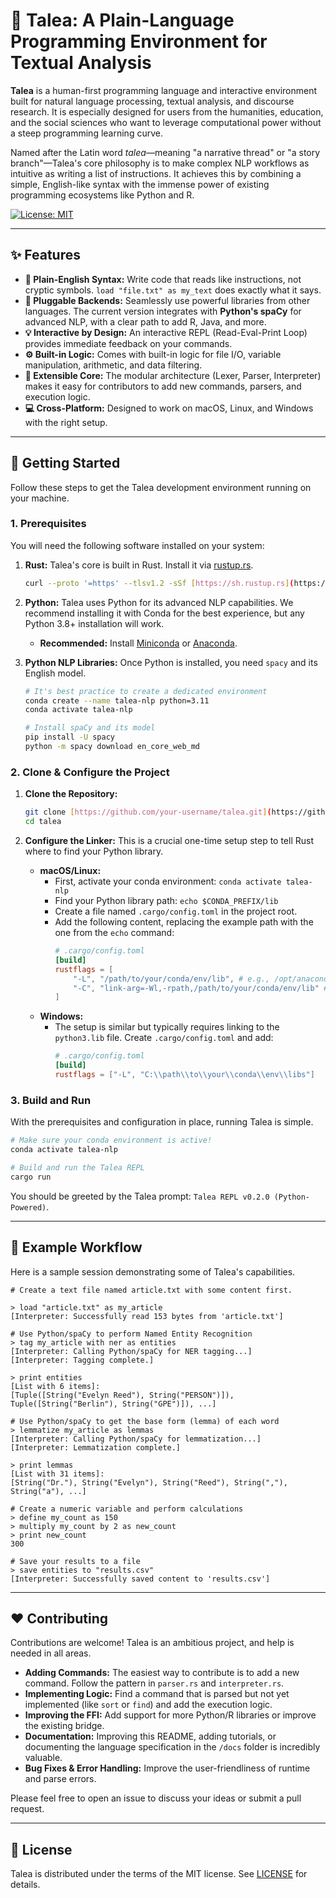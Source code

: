 
# 🌿 Talea: A Plain-Language Programming Environment for Textual Analysis

**Talea** is a human-first programming language and interactive environment built for natural language processing, textual analysis, and discourse research. It is especially designed for users from the humanities, education, and the social sciences who want to leverage computational power without a steep programming learning curve.

Named after the Latin word *talea*—meaning "a narrative thread" or "a story branch"—Talea's core philosophy is to make complex NLP workflows as intuitive as writing a list of instructions. It achieves this by combining a simple, English-like syntax with the immense power of existing programming ecosystems like Python and R.

[![License: MIT](https://img.shields.io/badge/License-MIT-yellow.svg)](https://opensource.org/licenses/MIT)

---

## ✨ Features

* **📝 Plain-English Syntax:** Write code that reads like instructions, not cryptic symbols. `load "file.txt" as my_text` does exactly what it says.
* **🔌 Pluggable Backends:** Seamlessly use powerful libraries from other languages. The current version integrates with **Python's spaCy** for advanced NLP, with a clear path to add R, Java, and more.
* **💡 Interactive by Design:** An interactive REPL (Read-Eval-Print Loop) provides immediate feedback on your commands.
* **⚙️ Built-in Logic:** Comes with built-in logic for file I/O, variable manipulation, arithmetic, and data filtering.
* **🌱 Extensible Core:** The modular architecture (Lexer, Parser, Interpreter) makes it easy for contributors to add new commands, parsers, and execution logic.
* **💻 Cross-Platform:** Designed to work on macOS, Linux, and Windows with the right setup.

---

## 🚀 Getting Started

Follow these steps to get the Talea development environment running on your machine.

### 1. Prerequisites

You will need the following software installed on your system:

1.  **Rust:** Talea's core is built in Rust. Install it via [rustup.rs](https://rustup.rs/).
    ```bash
    curl --proto '=https' --tlsv1.2 -sSf [https://sh.rustup.rs](https://sh.rustup.rs) | sh
    ```
2.  **Python:** Talea uses Python for its advanced NLP capabilities. We recommend installing it with Conda for the best experience, but any Python 3.8+ installation will work.
    * **Recommended:** Install [Miniconda](https://docs.conda.io/projects/miniconda/en/latest/) or [Anaconda](https://www.anaconda.com/download).

3.  **Python NLP Libraries:** Once Python is installed, you need `spacy` and its English model.
    ```bash
    # It's best practice to create a dedicated environment
    conda create --name talea-nlp python=3.11
    conda activate talea-nlp

    # Install spaCy and its model
    pip install -U spacy
    python -m spacy download en_core_web_md
    ```

### 2. Clone & Configure the Project

1.  **Clone the Repository:**
    ```bash
    git clone [https://github.com/your-username/talea.git](https://github.com/your-username/talea.git)
    cd talea
    ```

2.  **Configure the Linker:** This is a crucial one-time setup step to tell Rust where to find your Python library.
    * **macOS/Linux:**
        * First, activate your conda environment: `conda activate talea-nlp`
        * Find your Python library path: `echo $CONDA_PREFIX/lib`
        * Create a file named `.cargo/config.toml` in the project root.
        * Add the following content, replacing the example path with the one from the `echo` command:
            ```toml
            # .cargo/config.toml
            [build]
            rustflags = [
                "-L", "/path/to/your/conda/env/lib", # e.g., /opt/anaconda3/envs/talea-nlp/lib
                "-C", "link-arg=-Wl,-rpath,/path/to/your/conda/env/lib" # Add this line for macOS/Linux
            ]
            ```
    * **Windows:**
        * The setup is similar but typically requires linking to the `python3.lib` file. Create `.cargo/config.toml` and add:
            ```toml
            # .cargo/config.toml
            [build]
            rustflags = ["-L", "C:\\path\\to\\your\\conda\\env\\libs"]
            ```

### 3. Build and Run

With the prerequisites and configuration in place, running Talea is simple.

```bash
# Make sure your conda environment is active!
conda activate talea-nlp

# Build and run the Talea REPL
cargo run
````

You should be greeted by the Talea prompt: `Talea REPL v0.2.0 (Python-Powered)`.

-----

## 📖 Example Workflow

Here is a sample session demonstrating some of Talea's capabilities.

```talea
# Create a text file named article.txt with some content first.

> load "article.txt" as my_article
[Interpreter: Successfully read 153 bytes from 'article.txt']

# Use Python/spaCy to perform Named Entity Recognition
> tag my_article with ner as entities
[Interpreter: Calling Python/spaCy for NER tagging...]
[Interpreter: Tagging complete.]

> print entities
[List with 6 items]:
[Tuple([String("Evelyn Reed"), String("PERSON")]), Tuple([String("Berlin"), String("GPE")]), ...]

# Use Python/spaCy to get the base form (lemma) of each word
> lemmatize my_article as lemmas
[Interpreter: Calling Python/spaCy for lemmatization...]
[Interpreter: Lemmatization complete.]

> print lemmas
[List with 31 items]:
[String("Dr."), String("Evelyn"), String("Reed"), String(","), String("a"), ...]

# Create a numeric variable and perform calculations
> define my_count as 150
> multiply my_count by 2 as new_count
> print new_count
300

# Save your results to a file
> save entities to "results.csv"
[Interpreter: Successfully saved content to 'results.csv']
```

-----

## ❤️ Contributing

Contributions are welcome\! Talea is an ambitious project, and help is needed in all areas.

  * **Adding Commands:** The easiest way to contribute is to add a new command. Follow the pattern in `parser.rs` and `interpreter.rs`.
  * **Implementing Logic:** Find a command that is parsed but not yet implemented (like `sort` or `find`) and add the execution logic.
  * **Improving the FFI:** Add support for more Python/R libraries or improve the existing bridge.
  * **Documentation:** Improving this README, adding tutorials, or documenting the language specification in the `/docs` folder is incredibly valuable.
  * **Bug Fixes & Error Handling:** Improve the user-friendliness of runtime and parse errors.

Please feel free to open an issue to discuss your ideas or submit a pull request.

-----

## 📜 License

Talea is distributed under the terms of the MIT license. See [LICENSE](LICENSE.md) for details.

